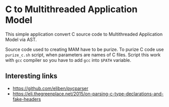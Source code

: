 # C to Multithreaded Application Model

This simple application convert C source code to Multithreaded Application Model via AST.

Source code used to creating MAM have to be purize.
To purize C code use `purize_c.sh` script, when parameters are names of C files.
Script this work with `gcc` compiler so you have to add `gcc` into `$PATH` variable. 


## Interesting links
- https://github.com/eliben/pycparser
- https://eli.thegreenplace.net/2015/on-parsing-c-type-declarations-and-fake-headers